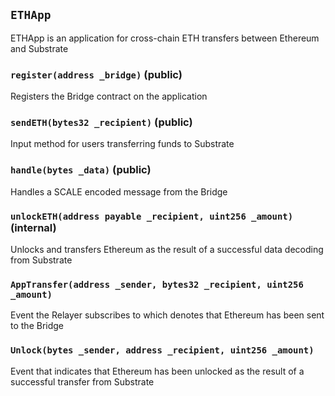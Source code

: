 ## `ETHApp`

ETHApp is an application for cross-chain ETH transfers between Ethereum and Substrate

### `register(address _bridge)` (public)

Registers the Bridge contract on the application

### `sendETH(bytes32 _recipient)` (public)

Input method for users transferring funds to Substrate

### `handle(bytes _data)` (public)

Handles a SCALE encoded message from the Bridge

### `unlockETH(address payable _recipient, uint256 _amount)` (internal)

Unlocks and transfers Ethereum as the result of a successful data decoding from Substrate

### `AppTransfer(address _sender, bytes32 _recipient, uint256 _amount)`

Event the Relayer subscribes to which denotes that Ethereum has been sent to the Bridge

### `Unlock(bytes _sender, address _recipient, uint256 _amount)`

Event that indicates that Ethereum has been unlocked as the result of a successful transfer from Substrate
